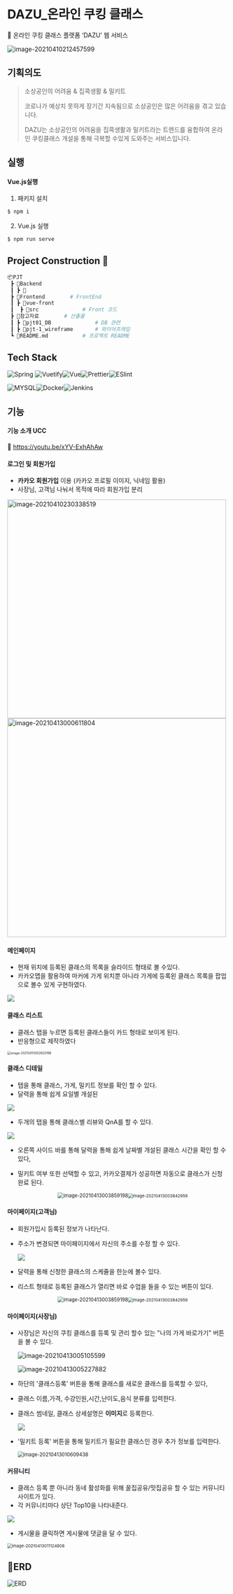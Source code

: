 # DAZU_온라인 쿠킹 클래스
:cookie: 온라인 쿠킹 클래스 플랫폼 ‘DAZU’ 웹 서비스

![image-20210410212457599](README.assets/image-20210410212457599.png)

## 기획의도

>  소상공인의 어려움 & 집콕생활 & 밀키트
>
> 코로나가 예상치 못하게 장기간 지속됨으로 소상공인은 많은 어려움을 겪고 있습니다.
>
> DAZU는 소상공인의 어려움을 집콕생활과 밀키트라는 트렌드를 융합하여 온라인 쿠킹클래스 개설을 통해 극복할 수있게 도와주는 서비스입니다. 

## 실행

#### Vue.js실행

1. 패키지 설치

``` bash
$ npm i
```

2. Vue.js 실행

```bash
$ npm run serve
```



## Project Construction &#128193;

```bash
📦PJT
 ┣ 📂Backend
 ┃ ┣ 📂
 ┣ 📂Frontend		# FrontEnd
 ┃ ┣ 📂vue-front 
 ┃ 	┣ 📂src				# Front 코드
 ┣ 📂참고자료		# 산출물
 ┃ ┣ 📂pjt01_DB				# DB 관련
 ┃ ┣ 📂pjt-1_wireframe		# 와이어프래임
 ┗ 📜README.md			# 프로젝트 README
```



## Tech Stack

![Spring](https://img.shields.io/badge/Vue-2.6.12-green?style=flat&logo=Vue.js) ![Vuetify](https://img.shields.io/badge/Vuetify-2.0.9-green?style=flat&logo=Vuetify)![Vue](https://img.shields.io/badge/Spring-2.42-success?style=flat&logo=Spring)![Prettier](https://img.shields.io/badge/Prettier-%5E6.0.0-yellow?style=flat&logo=Prettier)![ESlint](https://img.shields.io/badge/ESlint-4.5.0-yellow?style=flat&logo=ESlint)

![MYSQL](https://img.shields.io/badge/MySQL-4479A1?style=flat-square&logo=MySQL&logoColor=white)![Docker](https://img.shields.io/badge/Docker-2496ED?style=flat-square&logo=Docker&logoColor=white)![Jenkins](https://img.shields.io/badge/Jenkins-D24939?style=flat-square&logo=Jenkins&logoColor=white)



## 기능

#### 기능 소개 UCC

:dvd: https://youtu.be/xYV-ExhAhAw

#### 로그인 및 회원가입

- **카카오 회원가입** 이용 (카카오 프로필 이미지, 닉네임 활용)
- 사장님, 고객님 나눠서 목적에 따라 회원가입 분리

<img src="README.assets/image-20210410230338519.png" alt="image-20210410230338519" style="width:500px" /><img src="README.assets/image-20210413000611804.png" alt="image-20210413000611804" style="width:500px" />

#### 메인페이지

- 현재 위치에 등록된 클래스의 목록을 슬라이드 형태로 볼 수있다.
- 카카오맵을 활용하여 마커에 가게 위치뿐 아니라 가게에 등록왼 클래스 목록을 팝업으로 볼수 있게 구현하였다.

<img src="README.assets/mainpage.gif">

#### 클래스 리스트

- 클래스 탭을 누르면 등록된 클래스들이 카드 형태로 보이게 된다.
- 반응형으로 제작하였다

<img src="README.assets/image-20210413002620196.png" alt="image-20210413002620196" style="zoom:50%;" />

#### 클래스 디테일

- 탭을 통해 클래스, 가게, 밀키트 정보를 확인 할 수 있다.
- 달력을 통해 쉽게 요일별 개설된 

<img src="README.assets/클래스디테일1.gif">

- 두개의 탭을 통해 클래스별 리뷰와 QnA를 할 수 있다.

<img src="README.assets/클래스디테일2.gif">

- 오른쪽 사이드 바를 통해 달력을 통해 쉽게 날짜별 개설된 클래스 시간을 확인 할 수 있다,

- 밀키트 여부 또한 선택할 수 있고, 카카오결제가 성공하면 자동으로 클래스가 신청완료 된다.

  <div style="text-align:center"><img src="README.assets/image-20210413003859198.png" alt="image-20210413003859198" style="zoom: 80%;" /><img src="README.assets/image-20210413004221509.png" alt="image-20210413003842959" style="zoom:67%;" /></div>

#### 마이페이지(고객님)

- 회원가입시 등록된 정보가 나타난다.

- 주소가 변경되면 마이페이지에서 자신의 주소를 수정 할 수 있다.

  <img src="README.assets/마이페이지(고객님).gif">

- 달력을 통해 신청한 클래스의 스케쥴을 한눈에 볼수 있다.

- 리스트 형태로 등록된 클래스가 열리면 바로 수업을 들을 수 있는 버튼이 있다.

  <div style="text-align:center"><img src="README.assets/image-20210413004512222.png" alt="image-20210413003859198" style="zoom: 80%;" /><img src="README.assets/image-20210413004524692.png" alt="image-20210413003842959" style="zoom:67%;" /></div>

#### 마이페이지(사장님)

- 사장님은 자신의 쿠킹 클래스를 등록 및 관리 할수 있는 "나의 가게 바로가기" 버튼을 볼 수 있다.

  ![image-20210413005105599](README.assets/image-20210413005105599.png)

  ![image-20210413005227882](README.assets/image-20210413005227882.png)

- 하단의 '클래스등록' 버튼을 통해 클래스를 새로운 클래스를 등록할 수 있다,

- 클래스 이름,가격, 수강인원,시간,난이도,음식 분류를 입력한다.

- 클래스 썸네일, 클래스 상세설명은 **이미지**로 등록한다.

  <img src="README.assets/클래스등록.gif">

- '밀키트 등록' 버튼을 통해 밀키트가 필요한 클래스인 경우 추가 정보를 입력한다.

  <img src="README.assets/image-20210413010609438.png" alt="image-20210413010609438" style="zoom:80%;" />

#### 커뮤니티

- 클래스 등록 뿐 아니라 동네 활성화를 위해 꿀집공유/맛집공유 할 수 있는 커뮤니티  사이트가 있다.
- 각 커뮤니티마다 상단 Top10을 나타내준다. 

<img src="README.assets/커뮤니티.gif">

- 게시물을 클릭하면 게시물에 댓글을 달 수 있다.

<img src="README.assets/image-20210413011124808.png" alt="image-20210413011124808" style="zoom: 67%;" />





## :pencil:ERD

![ERD](README.assets/ERD.png)
